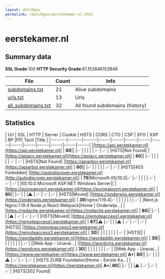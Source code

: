 ```yaml
---
layout: dutchgov
permalink: /dutchgov/eerstekamer.nl.html
---
```



# eerstekamer.nl
## Summary data


**SSL Grade**:100
**HTTP Security Grade**:61.153846153846


| File       | Count | Info |
|------------|-------|------|
|[subdomains.txt](/data/eerstekamer.nl/subdomains.txt)|21|Alive subdomains|
|[urls.txt](/data/eerstekamer.nl/urls.txt)|13|Urls|
|[all_subdomains.txt](/data/eerstekamer.nl/all_subdomains.txt)|32|All found subdomains (history)|


## Statistics


| Url | SSL | HTTP | Server | Cookie | HSTS | CORS | CTO | CSP | XFO | XXP | RP |FP| Tech |Title |
|--------|-------|-------|------|------|------|------|------|------|------|------|------|------|------|
|[https://api.eerstekamer.nl](https://api.eerstekamer.nl)| | **60**|| |:white_check_mark: | | | | | :white_check_mark: | :white_check_mark: | |HSTS|Not Found|
|[https://apiacc.eerstekamer.nl](https://apiacc.eerstekamer.nl)| | **60**|| |:white_check_mark: | | | | | :white_check_mark: | :white_check_mark: | |HSTS|Not Found|
|[https://apiarbor.eerstekamer.nl](https://apiarbor.eerstekamer.nl)| | **60**|| |:white_check_mark: | | | | | :white_check_mark: | :white_check_mark: | |HSTS|403 Forbidden|
|[http://autodiscover.eerstekamer.nl](http://autodiscover.eerstekamer.nl)| | **79**|Microsoft-IIS/10.0|:white_check_mark: |:white_check_mark: | | | | :white_check_mark: | :white_check_mark: | :white_check_mark: | |IIS:10.0 Microsoft ASP.NET Windows Server||
|[https://europapoort.eerstekamer.nl](https://europapoort.eerstekamer.nl)| | **80**|| |:white_check_mark: | | |:warning: | :white_check_mark: | :white_check_mark: | :white_check_mark: | |HSTS|Moved|
|[https://onderwijs.eerstekamer.nl](https://onderwijs.eerstekamer.nl)| | **39**|nginx/1.19.4|:white_check_mark: | | | | | | | :white_check_mark: | |Next.js Nginx:1.19.4 Node.js React Webpack|Home | Onderwijs...|
|[https://redactie.eerstekamer.nl](https://redactie.eerstekamer.nl)| | **80**|| |:white_check_mark: | | |:warning: | :white_check_mark: | :white_check_mark: | :white_check_mark: | |HSTS|Moved|
|[https://remoteaccess1.eerstekamer.nl](https://remoteaccess1.eerstekamer.nl)| | **87**||:warning: |:white_check_mark: | | |:warning: | :white_check_mark: | :white_check_mark: | :white_check_mark: | |HSTS||
|[https://remoteaccess3.eerstekamer.nl](https://remoteaccess3.eerstekamer.nl)| | **30**|| | | | | | | | :white_check_mark: | |HSTS||
|[https://wordaddin.eerstekamer.nl](https://wordaddin.eerstekamer.nl)| | **30**|| | | | | | | | :white_check_mark: | ||Web App - Unavai...|
|[https://wordcms.eerstekamer.nl](https://wordcms.eerstekamer.nl)| | **30**|| | | | | | | | :white_check_mark: | ||Web App - Unavai...|
|[https://www.eerstekamer.nl](https://www.eerstekamer.nl)| **A+**| **80**|| |:white_check_mark: | | |:warning: | :white_check_mark: | :white_check_mark: | :white_check_mark: | |HSTS ZURB Foundation|Home - Eerste Ka...|
|[https://eerstekamer.nl](https://eerstekamer.nl)| **A+**| **80**|| |:white_check_mark: | | |:warning: | :white_check_mark: | :white_check_mark: | :white_check_mark: | |HSTS|302 Found|